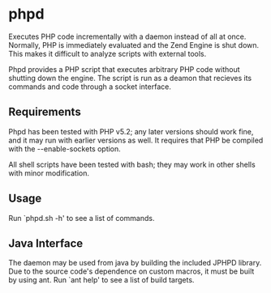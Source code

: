 phpd
====

Executes PHP code incrementally with a daemon instead of all at once. Normally,
PHP is immediately evaluated and the Zend Engine is shut down. This makes it
difficult to analyze scripts with external tools.

Phpd provides a PHP script that executes arbitrary PHP code without shutting
down the engine. The script is run as a deamon that recieves its commands and
code through a socket interface.

Requirements
------------

Phpd has been tested with PHP v5.2; any later versions should work fine, and it
may run with earlier versions as well. It requires that PHP be compiled with the
--enable-sockets option.

All shell scripts have been tested with bash; they may work in other shells with
minor modification.

Usage
-----

Run `phpd.sh -h' to see a list of commands.

Java Interface
--------------

The daemon may be used from java by building the included JPHPD library. Due to
the source code's dependence on custom macros, it must be built by using ant.
Run `ant help' to see a list of build targets.

